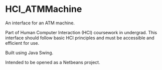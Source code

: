 # HCI_ATMMachine
An interface for an ATM machine.

Part of Human Computer Interaction (HCI) coursework in undergrad. This interface should follow basic HCI principles and must be accessible and efficient for use.

Built using Java Swing.

Intended to be opened as a Netbeans project.